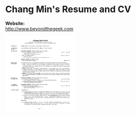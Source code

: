 # Chang Min's Resume and CV

**Website:**<br>
http://www.beyondthegeek.com

<img src="https://raw.githubusercontent.com/ChangMinPark/cv/00bdf8446350f30d88de6beacbd7aa504216be2a/CV.pdf" width="220" height="240" />

